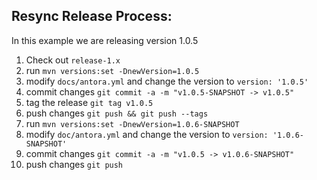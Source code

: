 ## Resync Release Process:
In this example we are releasing version 1.0.5

1) Check out `release-1.x`
2) run `mvn versions:set -DnewVersion=1.0.5` 
3) modify `docs/antora.yml` and change the version to `version: '1.0.5'`
4) commit changes `git commit -a -m "v1.0.5-SNAPSHOT -> v1.0.5"`
5) tag the release `git tag v1.0.5`
6) push changes `git push && git push --tags`
7) run `mvn versions:set -DnewVersion=1.0.6-SNAPSHOT` 
8) modify `doc/antora.yml` and change the version to `version: '1.0.6-SNAPSHOT'`
9) commit changes `git commit -a -m "v1.0.5 -> v1.0.6-SNAPSHOT"`
10) push changes `git push`
